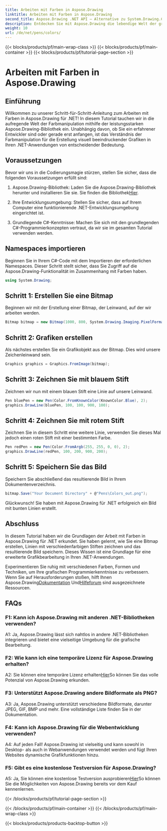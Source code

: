 ```yaml
---
title: Arbeiten mit Farben in Aspose.Drawing
linktitle: Arbeiten mit Farben in Aspose.Drawing
second_title: Aspose.Drawing .NET API – Alternative zu System.Drawing.Common
description: Entdecken Sie mit Aspose.Drawing die lebendige Welt der grafischen Programmierung in .NET. Erstellen Sie mühelos atemberaubende Bilder.
weight: 10
url: /de/net/pens/colors/
---
```


{{< blocks/products/pf/main-wrap-class >}}
{{< blocks/products/pf/main-container >}}
{{< blocks/products/pf/tutorial-page-section >}}

# Arbeiten mit Farben in Aspose.Drawing

## Einführung

Willkommen zu unserer Schritt-für-Schritt-Anleitung zum Arbeiten mit Farben in Aspose.Drawing für .NET! In diesem Tutorial tauchen wir in die aufregende Welt der Farbmanipulation mithilfe der leistungsstarken Aspose.Drawing-Bibliothek ein. Unabhängig davon, ob Sie ein erfahrener Entwickler sind oder gerade erst anfangen, ist das Verständnis der Farbmanipulation für die Erstellung visuell beeindruckender Grafiken in Ihren .NET-Anwendungen von entscheidender Bedeutung.

## Voraussetzungen

Bevor wir uns in die Codierungsmagie stürzen, stellen Sie sicher, dass die folgenden Voraussetzungen erfüllt sind:

1.  Aspose.Drawing-Bibliothek: Laden Sie die Aspose.Drawing-Bibliothek herunter und installieren Sie sie. Sie finden die Bibliothek[Hier](https://releases.aspose.com/drawing/net/).

2. Ihre Entwicklungsumgebung: Stellen Sie sicher, dass auf Ihrem Computer eine funktionierende .NET-Entwicklungsumgebung eingerichtet ist.

3. Grundlegende C#-Kenntnisse: Machen Sie sich mit den grundlegenden C#-Programmierkonzepten vertraut, da wir sie im gesamten Tutorial verwenden werden.

## Namespaces importieren

Beginnen Sie in Ihrem C#-Code mit dem Importieren der erforderlichen Namespaces. Dieser Schritt stellt sicher, dass Sie Zugriff auf die Aspose.Drawing-Funktionalität im Zusammenhang mit Farben haben.

```csharp
using System.Drawing;
```

## Schritt 1: Erstellen Sie eine Bitmap

Beginnen wir mit der Erstellung einer Bitmap, der Leinwand, auf der wir arbeiten werden.

```csharp
Bitmap bitmap = new Bitmap(1000, 800, System.Drawing.Imaging.PixelFormat.Format32bppPArgb);
```

## Schritt 2: Grafiken erstellen

Als nächstes erstellen Sie ein Grafikobjekt aus der Bitmap. Dies wird unsere Zeichenleinwand sein.

```csharp
Graphics graphics = Graphics.FromImage(bitmap);
```

## Schritt 3: Zeichnen Sie mit blauem Stift

Zeichnen wir nun mit einem blauen Stift eine Linie auf unsere Leinwand.

```csharp
Pen bluePen = new Pen(Color.FromKnownColor(KnownColor.Blue), 2);
graphics.DrawLine(bluePen, 100, 100, 900, 100);
```

## Schritt 4: Zeichnen Sie mit rotem Stift

Zeichnen Sie in diesem Schritt eine weitere Linie, verwenden Sie dieses Mal jedoch einen roten Stift mit einer bestimmten Farbe.

```csharp
Pen redPen = new Pen(Color.FromArgb(255, 255, 0, 0), 2);
graphics.DrawLine(redPen, 100, 200, 900, 200);
```

## Schritt 5: Speichern Sie das Bild

Speichern Sie abschließend das resultierende Bild in Ihrem Dokumentenverzeichnis.

```csharp
bitmap.Save("Your Document Directory" + @"Pens\Colors_out.png");
```

Glückwunsch! Sie haben mit Aspose.Drawing für .NET erfolgreich ein Bild mit bunten Linien erstellt.

## Abschluss

In diesem Tutorial haben wir die Grundlagen der Arbeit mit Farben in Aspose.Drawing für .NET erkundet. Sie haben gelernt, wie Sie eine Bitmap erstellen, Linien mit verschiedenfarbigen Stiften zeichnen und das resultierende Bild speichern. Dieses Wissen ist eine Grundlage für eine erweiterte Grafikbearbeitung in Ihren .NET-Anwendungen.

 Experimentieren Sie ruhig mit verschiedenen Farben, Formen und Techniken, um Ihre grafischen Programmierkenntnisse zu verbessern. Wenn Sie auf Herausforderungen stoßen, hilft Ihnen Aspose.Drawing[Dokumentation](https://reference.aspose.com/drawing/net/) Und[Hilfeforum](https://forum.aspose.com/c/diagram/17) sind ausgezeichnete Ressourcen.

## FAQs

### F1: Kann ich Aspose.Drawing mit anderen .NET-Bibliotheken verwenden?

A1: Ja, Aspose.Drawing lässt sich nahtlos in andere .NET-Bibliotheken integrieren und bietet eine vielseitige Umgebung für die grafische Bearbeitung.

### F2: Wie kann ich eine temporäre Lizenz für Aspose.Drawing erhalten?

 A2: Sie können eine temporäre Lizenz erhalten[Hier](https://purchase.aspose.com/temporary-license/)So können Sie das volle Potenzial von Aspose.Drawing erkunden.

### F3: Unterstützt Aspose.Drawing andere Bildformate als PNG?

A3: Ja, Aspose.Drawing unterstützt verschiedene Bildformate, darunter JPEG, GIF, BMP und mehr. Eine vollständige Liste finden Sie in der Dokumentation.

### F4: Kann ich Aspose.Drawing für die Webentwicklung verwenden?

A4: Auf jeden Fall! Aspose.Drawing ist vielseitig und kann sowohl in Desktop- als auch in Webanwendungen verwendet werden und fügt Ihren Websites dynamische Grafikfunktionen hinzu.

### F5: Gibt es eine kostenlose Testversion für Aspose.Drawing?

 A5: Ja, Sie können eine kostenlose Testversion ausprobieren[Hier](https://releases.aspose.com/drawing/net/)So können Sie die Möglichkeiten von Aspose.Drawing bereits vor dem Kauf kennenlernen.

{{< /blocks/products/pf/tutorial-page-section >}}

{{< /blocks/products/pf/main-container >}}
{{< /blocks/products/pf/main-wrap-class >}}

{{< blocks/products/products-backtop-button >}}

